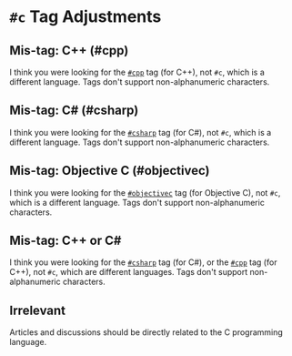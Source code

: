 # `#c` Tag Adjustments

## Mis-tag: C++ (#cpp)

I think you were looking for the [`#cpp`](https://dev.to/t/cpp) tag (for C++), not `#c`, which is a different language. Tags don't support non-alphanumeric characters.

## Mis-tag: C# (#csharp)

I think you were looking for the [`#csharp`](https://dev.to/t/csharp) tag (for C#), not `#c`, which is a different language. Tags don't support non-alphanumeric characters.

## Mis-tag: Objective C (#objectivec)

I think you were looking for the [`#objectivec`](https://dev.to/t/objectivec) tag (for Objective C), not `#c`, which is a different language. Tags don't support non-alphanumeric characters.

## Mis-tag: C++ or C#

I think you were looking for the [`#csharp`](https://dev.to/t/csharp) tag (for C#), or the [`#cpp`](https://dev.to/t/cpp) tag (for C++), not `#c`, which are different languages. Tags don't support non-alphanumeric characters.

## Irrelevant

Articles and discussions should be directly related to the C programming language.
